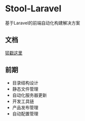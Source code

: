 # Stool-Laravel
基于Laravel的前端自动化构建解决方案

## 文档
[猛戳这里](https://github.com/RedrockTeam/Stool-Laravel/wiki)

## 前期

+ 目录结构设计
+ 静态文件管理
+ 自动化服务器更新
+ 开发工具链
+ 产品发布管理
+ 自动配置管理